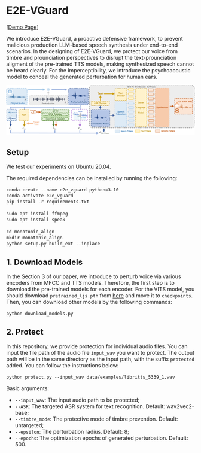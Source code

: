 # E2E-VGuard

\[[Demo Page](https://e2e-vguard.github.io/)\]

We introduce E2E-VGuard, a proactive defensive framework, to prevent malicious production LLM-based speech synthesis under end-to-end scenarios. In the designing of E2E-VGuard, we protect our voice from timbre and prounciation perspectives to disrupt the text-prounciation aligment of the pre-trained TTS models, making synthesized speech cannot be heard clearly. For the imperceptibility, we introduce the psychoacoustic model to conceal the generated perturbation for human ears.

![](assest/workflow.jpg)

## Setup

We test our experiments on Ubuntu 20.04. 

The required dependencies can be installed by running the following:

```
conda create --name e2e_vguard python=3.10
conda activate e2e_vguard
pip install -r requirements.txt

sudo apt install ffmpeg
sudo apt install speak

cd monotonic_align
mkdir monotonic_align
python setup.py build_ext --inplace
```



## 1. Download Models

In the Section 3 of our paper, we introduce to perturb voice via various encoders from MFCC and TTS models. Therefore, the first step is to download the pre-trained models for each encoder. For the VITS model, you should download `pretrained_ljs.pth` from [here](https://drive.google.com/drive/folders/1ksarh-cJf3F5eKJjLVWY0X1j1qsQqiS2) and move it to `checkpoints`. Then, you can download other models by the following commands:

```
python download_models.py
```



## 2. Protect

In this repository, we provide protection for individual audio files. You can input the file path of the audio file `input_wav` you want to protect. The output path will be in the same directory as the input path, with the suffix `protected` added. You can follow the instructions below:

```
python protect.py --input_wav data/examples/libritts_5339_1.wav
```

Basic arguments:

+ `--input_wav`: The input audio path to be protected;
+ `--ASR`: The targeted ASR system for text recognition. Default: wav2vec2-base;
+ `--timbre_mode`: The protective mode of timbre prevention. Default: untargeted;
+ `--epsilon`: The perturbation radius. Default: 8;
+ `--epochs`: The optimization epochs of generated perturbation. Default: 500.

